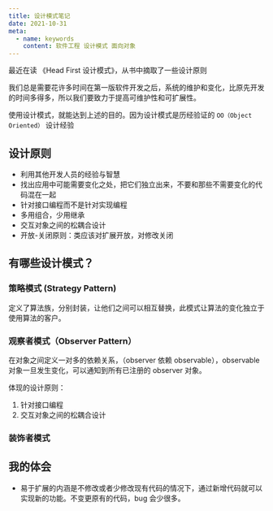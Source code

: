 ```yaml
---
title: 设计模式笔记
date: 2021-10-31
meta:
  - name: keywords
    content: 软件工程 设计模式 面向对象
---
```

最近在读 《Head First 设计模式》，从书中摘取了一些设计原则

我们总是需要花许多时间在第一版软件开发之后，系统的维护和变化，比原先开发的时间多得多，所以我们要致力于提高可维护性和可扩展性。

使用设计模式，就能达到上述的目的。因为设计模式是历经验证的 `OO（Object Oriented）` 设计经验

## 设计原则

- 利用其他开发人员的经验与智慧
- 找出应用中可能需要变化之处，把它们独立出来，不要和那些不需要变化的代码混在一起
- 针对接口编程而不是针对实现编程
- 多用组合，少用继承
- 交互对象之间的松耦合设计
- 开放-关闭原则：类应该对扩展开放，对修改关闭

## 有哪些设计模式？

### 策略模式 (Strategy Pattern)

定义了算法族，分别封装，让他们之间可以相互替换，此模式让算法的变化独立于使用算法的客户。

### 观察者模式（Observer Pattern）

在对象之间定义一对多的依赖关系，（observer 依赖 observable），observable 对象一旦发生变化，可以通知到所有已注册的 observer 对象。

体现的设计原则：

1. 针对接口编程
2. 交互对象之间的松耦合设计

### 装饰者模式

## 我的体会

- 易于扩展的内涵是不修改或者少修改现有代码的情况下，通过新增代码就可以实现新的功能。不变更原有的代码，bug 会少很多。
